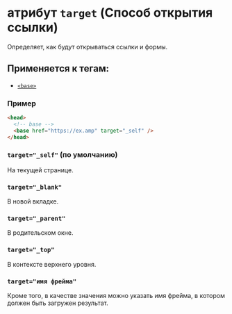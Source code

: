 # атрибут `target` (Способ открытия ссылки)

Определяет, как будут открываться ссылки и формы.

## Применяется к тегам:

- [`<base>`](<../TAGS HEAD/base (ОСНОВНОЙ URL-АДРЕС).md>)

### Пример

```html
<head>
  <!-- base -->
  <base href="https://ex.amp" target="_self" />
</head>
```

### `target="_self"` (по умолчанию)

На текущей странице.

### `target="_blank"`

В новой вкладке.

### `target="_parent"`

В родительском окне.

### `target="_top"`

В контексте верхнего уровня.

### `target="имя фрейма"`

Кроме того, в качестве значения можно указать имя фрейма, в котором должен быть загружен результат.
